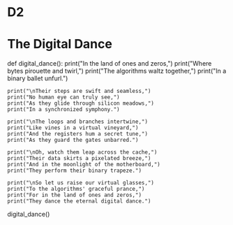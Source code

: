 # D2
# The Digital Dance

def digital_dance():
    print("In the land of ones and zeros,")
    print("Where bytes pirouette and twirl,")
    print("The algorithms waltz together,")
    print("In a binary ballet unfurl.")

    print("\nTheir steps are swift and seamless,")
    print("No human eye can truly see,")
    print("As they glide through silicon meadows,")
    print("In a synchronized symphony.")

    print("\nThe loops and branches intertwine,")
    print("Like vines in a virtual vineyard,")
    print("And the registers hum a secret tune,")
    print("As they guard the gates unbarred.")

    print("\nOh, watch them leap across the cache,")
    print("Their data skirts a pixelated breeze,")
    print("And in the moonlight of the motherboard,")
    print("They perform their binary trapeze.")

    print("\nSo let us raise our virtual glasses,")
    print("To the algorithms' graceful prance,")
    print("For in the land of ones and zeros,")
    print("They dance the eternal digital dance.")

digital_dance()
